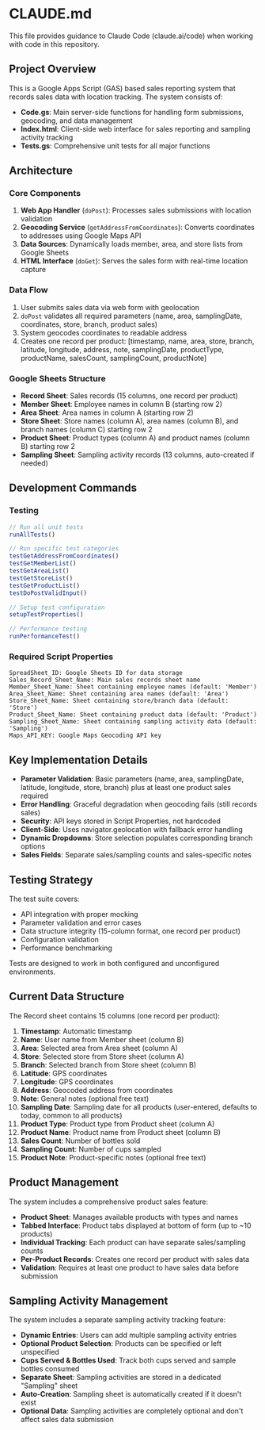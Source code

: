 # CLAUDE.md

This file provides guidance to Claude Code (claude.ai/code) when working with code in this repository.

## Project Overview

This is a Google Apps Script (GAS) based sales reporting system that records sales data with location tracking. The system consists of:

- **Code.gs**: Main server-side functions for handling form submissions, geocoding, and data management
- **Index.html**: Client-side web interface for sales reporting and sampling activity tracking
- **Tests.gs**: Comprehensive unit tests for all major functions

## Architecture

### Core Components

1. **Web App Handler** (`doPost`): Processes sales submissions with location validation
2. **Geocoding Service** (`getAddressFromCoordinates`): Converts coordinates to addresses using Google Maps API
3. **Data Sources**: Dynamically loads member, area, and store lists from Google Sheets
4. **HTML Interface** (`doGet`): Serves the sales form with real-time location capture

### Data Flow

1. User submits sales data via web form with geolocation
2. `doPost` validates all required parameters (name, area, samplingDate, coordinates, store, branch, product sales)
3. System geocodes coordinates to readable address
4. Creates one record per product: [timestamp, name, area, store, branch, latitude, longitude, address, note, samplingDate, productType, productName, salesCount, samplingCount, productNote]

### Google Sheets Structure

- **Record Sheet**: Sales records (15 columns, one record per product)
- **Member Sheet**: Employee names in column B (starting row 2)
- **Area Sheet**: Area names in column A (starting row 2)
- **Store Sheet**: Store names (column A), area names (column B), and branch names (column C) starting row 2
- **Product Sheet**: Product types (column A) and product names (column B) starting row 2
- **Sampling Sheet**: Sampling activity records (13 columns, auto-created if needed)

## Development Commands

### Testing
```javascript
// Run all unit tests
runAllTests()

// Run specific test categories
testGetAddressFromCoordinates()
testGetMemberList() 
testGetAreaList()
testGetStoreList()
testGetProductList()
testDoPostValidInput()

// Setup test configuration
setupTestProperties()

// Performance testing
runPerformanceTest()
```

### Required Script Properties
```
SpreadSheet_ID: Google Sheets ID for data storage
Sales_Record_Sheet_Name: Main sales records sheet name
Member_Sheet_Name: Sheet containing employee names (default: 'Member')
Area_Sheet_Name: Sheet containing area names (default: 'Area')
Store_Sheet_Name: Sheet containing store/branch data (default: 'Store')
Product_Sheet_Name: Sheet containing product data (default: 'Product')
Sampling_Sheet_Name: Sheet containing sampling activity data (default: 'Sampling')
Maps_API_KEY: Google Maps Geocoding API key
```

## Key Implementation Details

- **Parameter Validation**: Basic parameters (name, area, samplingDate, latitude, longitude, store, branch) plus at least one product sales required
- **Error Handling**: Graceful degradation when geocoding fails (still records sales)
- **Security**: API keys stored in Script Properties, not hardcoded
- **Client-Side**: Uses navigator.geolocation with fallback error handling
- **Dynamic Dropdowns**: Store selection populates corresponding branch options
- **Sales Fields**: Separate sales/sampling counts and sales-specific notes

## Testing Strategy

The test suite covers:
- API integration with proper mocking
- Parameter validation and error cases
- Data structure integrity (15-column format, one record per product)
- Configuration validation
- Performance benchmarking

Tests are designed to work in both configured and unconfigured environments.

## Current Data Structure

The Record sheet contains 15 columns (one record per product):
1. **Timestamp**: Automatic timestamp
2. **Name**: User name from Member sheet (column B)
3. **Area**: Selected area from Area sheet (column A)
4. **Store**: Selected store from Store sheet (column A)
5. **Branch**: Selected branch from Store sheet (column B)
6. **Latitude**: GPS coordinates
7. **Longitude**: GPS coordinates
8. **Address**: Geocoded address from coordinates
9. **Note**: General notes (optional free text)
10. **Sampling Date**: Sampling date for all products (user-entered, defaults to today, common to all products)
11. **Product Type**: Product type from Product sheet (column A)
12. **Product Name**: Product name from Product sheet (column B)
13. **Sales Count**: Number of bottles sold
14. **Sampling Count**: Number of cups sampled
15. **Product Note**: Product-specific notes (optional free text)

## Product Management

The system includes a comprehensive product sales feature:
- **Product Sheet**: Manages available products with types and names
- **Tabbed Interface**: Product tabs displayed at bottom of form (up to ~10 products)
- **Individual Tracking**: Each product can have separate sales/sampling counts
- **Per-Product Records**: Creates one record per product with sales data
- **Validation**: Requires at least one product to have sales data before submission

## Sampling Activity Management

The system includes a separate sampling activity tracking feature:
- **Dynamic Entries**: Users can add multiple sampling activity entries
- **Optional Product Selection**: Products can be specified or left unspecified
- **Cups Served & Bottles Used**: Track both cups served and sample bottles consumed
- **Separate Sheet**: Sampling activities are stored in a dedicated "Sampling" sheet
- **Auto-Creation**: Sampling sheet is automatically created if it doesn't exist
- **Optional Data**: Sampling activities are completely optional and don't affect sales data submission